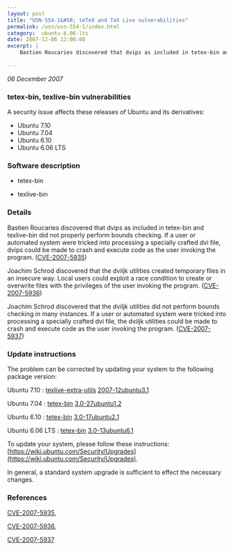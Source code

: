 ```yaml
---
layout: post
title: "USN-554-1&#58; teTeX and TeX Live vulnerabilities"
permalink: /usn/usn-554-1/index.html
category:  ubuntu-6.06-lts
date: 2007-12-06 12:00:00
excerpt: |
    Bastien Roucaries discovered that dvips as included in tetex-bin and texlive-bin did not properly perform bounds checking. If a user or automated system were tricked into processing a specially crafted dvi file, dvips could be made to crash and execute code as the user invoking the program. ([CVE-2007-5935](http://people.ubuntu.com/~ubuntu-security/cve/CVE-2007-5935))
    
--- 
```

 
 

*06 December 2007*

### tetex-bin, texlive-bin vulnerabilities

A security issue affects these releases of Ubuntu and its derivatives:

* Ubuntu 7.10
* Ubuntu 7.04
* Ubuntu 6.10
* Ubuntu 6.06 LTS

### Software description

* tetex-bin 

* texlive-bin 

### Details

Bastien Roucaries discovered that dvips as included in tetex-bin and texlive-bin did not properly perform bounds checking. If a user or automated system were tricked into processing a specially crafted dvi file, dvips could be made to crash and execute code as the user invoking the program. ([CVE-2007-5935](http://people.ubuntu.com/~ubuntu-security/cve/CVE-2007-5935))

Joachim Schrod discovered that the dviljk utilities created temporary files in an insecure way. Local users could exploit a race condition to create or overwrite files with the privileges of the user invoking the program. ([CVE-2007-5936](http://people.ubuntu.com/~ubuntu-security/cve/CVE-2007-5936))

Joachim Schrod discovered that the dviljk utilities did not perform bounds checking in many instances. If a user or automated system were tricked into processing a specially crafted dvi file, the dviljk utilities could be made to crash and execute code as the user invoking the program. ([CVE-2007-5937](http://people.ubuntu.com/~ubuntu-security/cve/CVE-2007-5937)) 

### Update instructions

The problem can be corrected by updating your system to the following package version:

Ubuntu 7.10
 : [texlive-extra-utils](https://launchpad.net/ubuntu/+source/texlive-bin) <span> [2007-12ubuntu3.1](https://launchpad.net/ubuntu/+source/texlive-bin/2007-12ubuntu3.1) </span> 

Ubuntu 7.04
 : [tetex-bin](https://launchpad.net/ubuntu/+source/tetex-bin) <span> [3.0-27ubuntu1.2](https://launchpad.net/ubuntu/+source/tetex-bin/3.0-27ubuntu1.2) </span> 

Ubuntu 6.10
 : [tetex-bin](https://launchpad.net/ubuntu/+source/tetex-bin) <span> [3.0-17ubuntu2.1](https://launchpad.net/ubuntu/+source/tetex-bin/3.0-17ubuntu2.1) </span> 

Ubuntu 6.06 LTS
 : [tetex-bin](https://launchpad.net/ubuntu/+source/tetex-bin) <span> [3.0-13ubuntu6.1](https://launchpad.net/ubuntu/+source/tetex-bin/3.0-13ubuntu6.1) </span> 

To update your system, please follow these instructions: [https://wiki.ubuntu.com/Security/Upgrades](https://wiki.ubuntu.com/Security/Upgrades).

In general, a standard system upgrade is sufficient to effect the necessary changes. 

### References

 
 [CVE-2007-5935](http://people.ubuntu.com/~ubuntu-security/cve/CVE-2007-5935), 

 [CVE-2007-5936](http://people.ubuntu.com/~ubuntu-security/cve/CVE-2007-5936), 

 [CVE-2007-5937](http://people.ubuntu.com/~ubuntu-security/cve/CVE-2007-5937)
 

